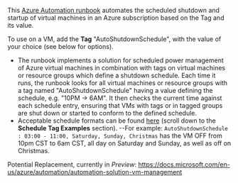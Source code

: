 This [Azure Automation runbook](https://automys.com/library/asset/scheduled-virtual-machine-shutdown-startup-microsoft-azure) automates the scheduled shutdown and startup of virtual machines in an Azure subscription based on the Tag and its value.

To use on a VM, add the **Tag** "AutoShutdownSchedule", with the value of your choice (see below for options).

- The runbook implements a solution for scheduled power management of Azure virtual machines in combination with tags
        on virtual machines or resource groups which define a shutdown schedule. Each time it runs, the runbook looks for all
        virtual machines or resource groups with a tag named "AutoShutdownSchedule" having a value defining the schedule,
        e.g. "10PM -> 6AM". It then checks the current time against each schedule entry, ensuring that VMs with tags or in tagged groups are shut down or started to conform to the defined schedule.
- Acceptable schedule formats can be found [here](https://automys.com/library/asset/scheduled-virtual-machine-shutdown-startup-microsoft-azure) (scroll down to the **Schedule Tag Examples** section).
--For example: `AutoShutdownSchedule : 03:00 - 11:00, Saturday, Sunday, Christmas` has the VM OFF from 10pm CST to 6am CST, all day on Saturday and Sunday, as well as off on Christmas.


Potential Replacement, currently in _Preview_: https://docs.microsoft.com/en-us/azure/automation/automation-solution-vm-management

